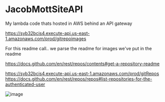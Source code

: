# JacobMottSiteAPI
My lambda code thats hosted in AWS behind an API gateway


https://syb32bcis4.execute-api.us-east-1.amazonaws.com/prod/gitrepoimages

For this readme call.. we parse the readme for images we've put in the readme

https://docs.github.com/en/rest/repos/contents#get-a-repository-readme

https://syb32bcis4.execute-api.us-east-1.amazonaws.com/prod/gitRepos
https://docs.github.com/en/rest/repos/repos#list-repositories-for-the-authenticated-user

![image](https://user-images.githubusercontent.com/3318539/193407104-ed5fa138-8247-4795-a697-7334fc6e9910.png)

